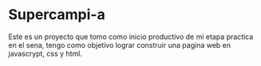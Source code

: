 # Supercampi-a
Este es un proyecto que tomo como inicio productivo de mi etapa practica en el sena, tengo como objetivo lograr construir una pagina web en javascrypt, css y html.
